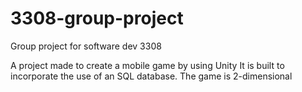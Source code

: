 # 3308-group-project
Group project for software dev 3308

A project made to create a mobile game by using Unity
It is built to incorporate the use of an SQL database.
The game is 2-dimensional

